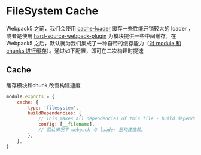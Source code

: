 # FileSystem Cache

Webpack5 之前，我们会使用 [cache-loader](https://link.juejin.cn?target=https%3A%2F%2Fgithub.com%2Fwebpack-contrib%2Fcache-loader) 缓存一些性能开销较大的 loader ，或者是使用 [hard-source-webpack-plugin](https://link.juejin.cn?target=https%3A%2F%2Fgithub.com%2Fmzgoddard%2Fhard-source-webpack-plugin) 为模块提供一些中间缓存。在 Webpack5 之后，默认就为我们集成了一种自带的缓存能力（[对 module 和 chunks 进行缓存](https://link.juejin.cn?target=https%3A%2F%2Fwebpack.js.org%2Fconfiguration%2Fother-options%2F%23cache)）。通过如下配置，即可在二次构建时提速



## Cache 

缓存模块和chunk,改善构建速度



```js
module.exports = {
    cache: {
        type: 'filesystem',
        buildDependencies: {
            // This makes all dependencies of this file - build dependencies
            config: [__filename],
            // 默认情况下 webpack 与 loader 是构建依赖。
        },
    },
}
```



